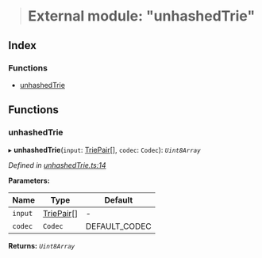 > # External module: "unhashedTrie"

## Index

### Functions

* [unhashedTrie](_unhashedtrie_.md#unhashedtrie)

## Functions

###  unhashedTrie

▸ **unhashedTrie**(`input`: [TriePair](../interfaces/_types_.triepair.md)[], `codec`: `Codec`): *`Uint8Array`*

*Defined in [unhashedTrie.ts:14](https://github.com/polkadot-js/common/blob/1555561/packages/trie-hash/src/unhashedTrie.ts#L14)*

**Parameters:**

Name | Type | Default |
------ | ------ | ------ |
`input` | [TriePair](../interfaces/_types_.triepair.md)[] | - |
`codec` | `Codec` |  DEFAULT_CODEC |

**Returns:** *`Uint8Array`*